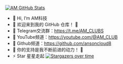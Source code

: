 [![AM GitHub Stats](https://github-readme-stats.zohan.tech/api?username=ansoncloud8&show_icons=true&hide=contribs,prs&include_all_commits=true&bg_color=30,fcb590,e46454&title_color=fff&text_color=fff&icon_color=fff)](https://github.com/ansoncloud8)

- 👋 Hi, I’m AM科技
- 🤖 欢迎来到我的 GitHub 仓库！ 🚀
- 👀 Telegram交流群：https://t.me/AM_CLUBS
- 🌱 YouTube频道：https://youtube.com/@AM_CLUB
- 💞️ Github频道：https://github.com/ansoncloud8
- 🎁 你的支持是我不断前进的动力！ 💖
- ⚡ Star 星星走起
[![Stargazers over time](https://starchart.cc/ansoncloud8/am-tunnel.svg?variant=adaptive)](https://starchart.cc/ansoncloud8/am-tunnel)

<!---
ansoncloud8/ansoncloud8 is a ✨ special ✨ repository because its `README.md` (this file) appears on your GitHub profile.
You can click the Preview link to take a look at your changes.
--->
